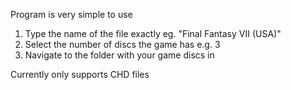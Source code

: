 Program is very simple to use
1. Type the name of the file exactly eg. "Final Fantasy VII (USA)"
2. Select the number of discs the game has e.g. 3
3. Navigate to the folder with your game discs in

Currently only supports CHD files
